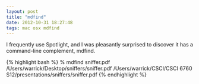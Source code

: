 ```yaml
---
layout: post
title: "mdfind"
date: 2012-10-31 18:27:48
tags: mac osx mdfind
---
```


<p>
I frequently use Spotlight, and I was pleasantly surprised to discover it has a command-line complement, <span class="mono">mdfind</span>.

{% highlight bash %}
% mdfind sniffer.pdf
/Users/warrick/Desktop/sniffers/sniffer.pdf
/Users/warrick/CSCI/CSCI 6760 S12/presentations/sniffers/sniffer.pdf
{% endhighlight %}
</p>
